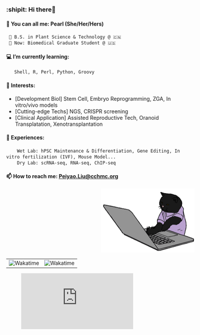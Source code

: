 ### :shipit: Hi there👋
#### 🎤 You can all me: Pearl (She/Her/Hers)
     🌱 B.S. in Plant Science & Technology @ 🇨🇳
     🧫 Now: Biomedical Graduate Student @ 🇺🇸
#### 💻 I’m currently learning: 
       Shell, R, Perl, Python, Groovy
#### 🌟 Interests: 
  - [Development Biol] Stem Cell, Embryo Reprogramming, ZGA, In vitro/vivo models
  - [Cutting-edge Techs] NGS, CRISPR screening
  - [Clinical Application] Assisted Reproductive Tech, Oranoid Transplatation, Xenotransplantation
#### 🥼 Experiences:
        Wet Lab: hPSC Maintenance & Differentiation, Gene Editing, In vitro fertilization (IVF), Mouse Model...
        Dry Lab: scRNA-seq, RNA-seq, ChIP-seq
#### 📫 How to reach me: Peiyao.Liu@cchmc.org
<p align="right">
  <img src="https://github.com/dongyuanwai/readme-become-better/blob/main/images/catcoding.gif" alt="coding cat" width="250">
</p>

<!--START_SECTION:waka-->
<!-- Wakatime Graph-->
<table>
  <tr>
    <td><img src="https://wakatime.com/share/@975fa60e-1225-40f6-bebf-7151c9463843/1b0bc249-2919-4e2b-ac50-931fa6767c71.svg" width="500" alt="Wakatime"/></td>
    <td><img src="https://wakatime.com/share/@975fa60e-1225-40f6-bebf-7151c9463843/cd8b31b4-11de-428b-a38f-ed34650f6b28.svg" width="500" alt="Wakatime"/></td>
  </tr>
</table>

</div>
<!--END_SECTION:waka-->
<figure><embed src="https://wakatime.com/share/@975fa60e-1225-40f6-bebf-7151c9463843/445b76f9-b818-4b1b-828c-50a23145e756.svg"></embed></figure>



<!--
**Pearl520/Pearl520** is a ✨ _special_ ✨ repository because its `README.md` (this file) appears on your GitHub profile.

Here are some ideas to get you started:

- 🔭 I’m currently working on ...
- 🌱 I’m currently learning ...
- 👯 I’m looking to collaborate on ...
- 🤔 I’m looking for help with ...
- 💬 Ask me about ...
- 📫 How to reach me: ...
- 😄 Pronouns: ...
- ⚡ Fun fact: ...
-->
